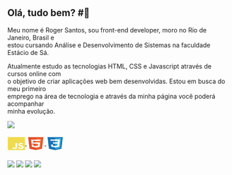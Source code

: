 <!--   <div style="display: inline-block">
    <img align="right" alt="Roger-code" width="300em" src="https://i.imgur.com/MvMxQ1a.gif">
  </div> -->
  
  
  ## Olá, tudo bem? #🖖
  
  Meu nome é Roger Santos, sou front-end developer, moro no Rio de Janeiro, Brasil e <br> estou cursando Análise e Desenvolvimento de Sistemas na faculdade Estácio de Sá.

  Atualmente estudo as tecnologias HTML, CSS e Javascript através de cursos online com <br> o objetivo de criar aplicações web bem desenvolvidas. 
  Estou em busca do meu primeiro <br> emprego na área de tecnologia e através da minha página você poderá acompanhar <br> minha evolução.
<div>
  <a href="https://github.com/santos2408">
  <img height="150em" src="https://github-readme-stats.vercel.app/api?username=santos2408&show_icons=true&theme=tokyonight&include_all_commits=true&count_private=true"/>
</div>

<div style="display: inline_block"><br>
  <img align="center" alt="Roger-Js" height="30" width="40" src="https://raw.githubusercontent.com/devicons/devicon/master/icons/javascript/javascript-plain.svg">
  <img align="center" alt="Roger-HTML" height="30" width="40" src="https://raw.githubusercontent.com/devicons/devicon/master/icons/html5/html5-original.svg">
  <img align="center" alt="Roger-CSS" height="30" width="40" src="https://raw.githubusercontent.com/devicons/devicon/master/icons/css3/css3-original.svg">
</div>
  
  ###
  
<div>
  <a href="https://instagram.com/rogersanttoss" target="_blank"><img src="https://img.shields.io/badge/-Instagram-%23E4405F?style=for-the-badge&logo=instagram&logoColor=white" target="_blank"></a>
 <a href="" target="_blank"><img src="https://img.shields.io/badge/Discord-7289DA?style=for-the-badge&logo=discord&logoColor=white" target="_blank"></a> 
  <a href = "mailto:roger.santos36@gmail.com"><img src="https://img.shields.io/badge/-Gmail-%23333?style=for-the-badge&logo=gmail&logoColor=white" target="_blank"></a>
  <a href="https://www.linkedin.com/in/roger-santos-77a84810b/" target="_blank"><img src="https://img.shields.io/badge/-LinkedIn-%230077B5?style=for-the-badge&logo=linkedin&logoColor=white" target="_blank"></a>    
</div>
